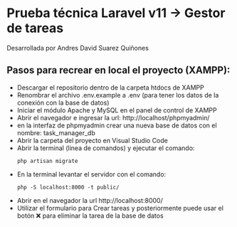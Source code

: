 # Prueba técnica Laravel v11 -> Gestor de tareas

Desarrollada por Andres David Suarez Quiñones

## Pasos para recrear en local el proyecto (XAMPP):

-   Descargar el repositorio dentro de la carpeta htdocs de XAMPP
-   Renombrar el archivo .env.example a .env (para tener los datos de la conexión con la base de datos)
-   Iniciar el módulo Apache y MySQL en el panel de control de XAMPP
-   Abrir el navegador e ingresar la url: http://localhost/phpmyadmin/
-   en la interfaz de phpmyadmin crear una nueva base de datos con el nombre: task_manager_db
-   Abrir la carpeta del proyecto en Visual Studio Code
-   Abrir la terminal (linea de comandos) y ejecutar el comando:
    ```
    php artisan migrate
    ```
-   En la terminal levantar el servidor con el comando:
    ```
    php -S localhost:8000 -t public/
    ```
-   Abrir en el navegador la url http://localhost:8000/
-   Utilizar el formulario para Crear tareas y posteriormente puede usar el botón ❌ para eliminar la tarea de la base de datos
